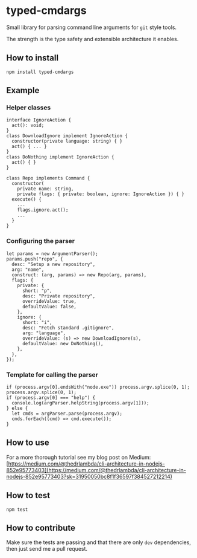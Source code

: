 # typed-cmdargs

Small library for parsing command line arguments for `git` style tools. 

The strength is the type safety and extensible architecture it enables.

## How to install

```
npm install typed-cmdargs
```

## Example

### Helper classes

```
interface IgnoreAction {
  act(): void;
}
class DownloadIgnore implement IgnoreAction {
  constructor(private language: string) { }
  act() { ... }
}
class DoNothing implement IgnoreAction {
  act() { }
}

class Repo implements Command {
  constructor(
    private name: string, 
    private flags: { private: boolean, ignore: IgnoreAction }) { }
  execute() { 
    ...
    flags.ignore.act();
    ...
  }
}
```

### Configuring the parser

```
let params = new ArgumentParser();
params.push("repo", {
  desc: "Setup a new repository",
  arg: "name",
  construct: (arg, params) => new Repo(arg, params),
  flags: {
    private: {
      short: "p",
      desc: "Private repository",
      overrideValue: true,
      defaultValue: false,
    },
    ignore: {
      short: "i",
      desc: "Fetch standard .gitignore",
      arg: "language",
      overrideValue: (s) => new DownloadIgnore(s),
      defaultValue: new DoNothing(),
    },
  },
});
```

### Template for calling the parser

```
if (process.argv[0].endsWith("node.exe")) process.argv.splice(0, 1);
process.argv.splice(0, 1);
if (process.argv[0] === "help") {
  console.log(argParser.helpString(process.argv[1]));
} else {
  let cmds = argParser.parse(process.argv);
  cmds.forEach((cmd) => cmd.execute());
}
```

## How to use

For a more thorough tutorial see my blog post on Medium: [https://medium.com/@thedrlambda/cli-architecture-in-nodejs-852e95773403](https://medium.com/@thedrlambda/cli-architecture-in-nodejs-852e95773403?sk=31950050bc8f1f36597f384527212214)

## How to test

```
npm test
```

## How to contribute

Make sure the tests are passing and that there are only `dev` dependencies, then just send me a pull request. 

